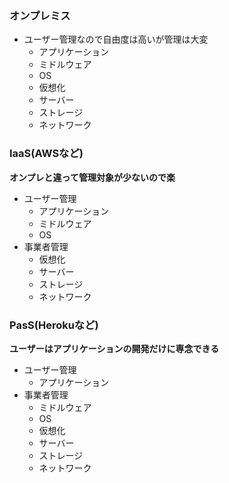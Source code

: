 ### オンプレミス
- ユーザー管理なので自由度は高いが管理は大変
  - アプリケーション
  - ミドルウェア
  - OS
  - 仮想化
  - サーバー
  - ストレージ
  - ネットワーク

### IaaS(AWSなど)
**オンプレと違って管理対象が少ないので楽**
- ユーザー管理
  - アプリケーション
  - ミドルウェア
  - OS
- 事業者管理
  - 仮想化
  - サーバー
  - ストレージ
  - ネットワーク

### PasS(Herokuなど)
**ユーザーはアプリケーションの開発だけに専念できる**
- ユーザー管理
  - アプリケーション
- 事業者管理
  - ミドルウェア
  - OS
  - 仮想化
  - サーバー
  - ストレージ
  - ネットワーク


